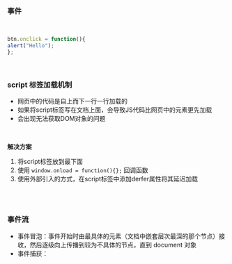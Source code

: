 ### 事件

<br>

```javascript
btn.onclick = function(){
alert("Hello");
};
```

<br>

### script 标签加载机制


- 网页中的代码是自上而下一行一行加载的
- 如果将script标签写在文档上面，会导致JS代码比网页中的元素更先加载
- 会出现无法获取DOM对象的问题

<br>

**解决方案**

1. 将script标签放到最下面
2. 使用 ```window.onload = function(){};``` 回调函数
3. 使用外部引入的方式，在script标签中添加derfer属性将其延迟加载


<br>

<br>

### 事件流

- 事件冒泡：事件开始时由最具体的元素（文档中嵌套层次最深的那个节点）接收，然后逐级向上传播到较为不具体的节点，直到 document 对象
- 事件捕获：



